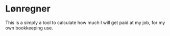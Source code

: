 # Lønregner
This is a simply a tool to calculate how much I will get paid at my job, for my own bookkeeping use.
